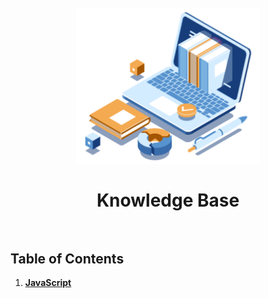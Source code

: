 <h1 align="center">
  <br>
  <img src="./img/knowledge-base.png" alt="Knowledge Base" height="250">
  <br>
  <br>
  Knowledge Base
  <br>
  <br>
</h1>

## Table of Contents

1. **[JavaScript](./javascript)**